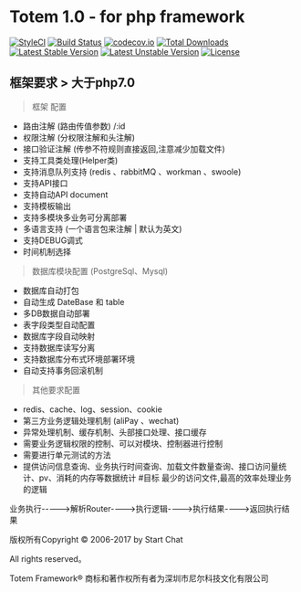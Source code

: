 Totem 1.0 - for php framework
===============

[![StyleCI](https://styleci.io/repos/48530411/shield?style=flat&branch=master)](https://styleci.io/repos/48530411)
[![Build Status](https://travis-ci.org/top-think/framework.svg?branch=master)](https://travis-ci.org/top-think/framework)
[![codecov.io](http://codecov.io/github/top-think/framework/coverage.svg?branch=master)](http://codecov.io/github/github/top-think/framework?branch=master)
[![Total Downloads](https://poser.pugx.org/topthink/framework/downloads)](https://packagist.org/packages/topthink/framework)
[![Latest Stable Version](https://poser.pugx.org/topthink/framework/v/stable)](https://packagist.org/packages/topthink/framework)
[![Latest Unstable Version](https://poser.pugx.org/topthink/framework/v/unstable)](https://packagist.org/packages/topthink/framework)
[![License](https://poser.pugx.org/topthink/framework/license)](https://packagist.org/packages/topthink/framework)

## 框架要求 > 大于php7.0
> 框架 配置
  + 路由注解 (路由传值参数) /:id
  + 权限注解 (分权限注解和头注解)
  + 接口验证注解 (传参不符规则直接返回,注意减少加载文件)
  + 支持工具类处理(Helper类)
  + 支持消息队列支持 (redis 、rabbitMQ 、workman 、swoole)
  + 支持API接口
  + 支持自动API document
  + 支持模板输出
  + 支持多模块多业务可分离部署
  + 多语言支持 (一个语言包来注解 | 默认为英文)
  + 支持DEBUG调式
  + 时间机制选择

> 数据库模块配置 (PostgreSql、Mysql)
  + 数据库自动打包
  + 自动生成 DateBase 和 table
  + 多DB数据自动部署
  + 表字段类型自动配置
  + 数据库字段自动映射
  + 支持数据库读写分离
  + 支持数据库分布式环境部署环境
  + 自动支持事务回滚机制

> 其他要求配置
  + redis、cache、log、session、cookie
  + 第三方业务逻辑处理机制 (aliPay 、wechat)
  + 异常处理机制、缓存机制、头部接口处理、接口缓存
  + 需要业务逻辑权限的控制、可以对模块、控制器进行控制
  + 需要进行单元测试的方法
  + 提供访问信息查询、业务执行时间查询、加载文件数量查询、接口访问量统计、pv、消耗的内存等数据统计
#目标
 最少的访问文件,最高的效率处理业务的逻辑

业务执行----->解析Router---->执行逻辑---->执行结果---->返回执行结果

版权所有Copyright © 2006-2017 by Start Chat

All rights reserved。

Totem Framework® 商标和著作权所有者为深圳市尼尔科技文化有限公司